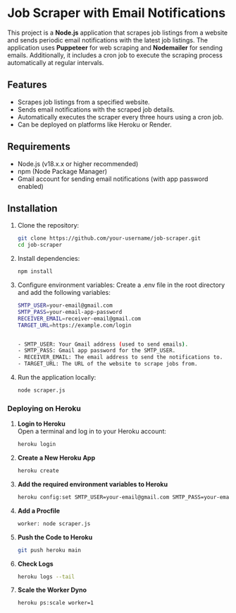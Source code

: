 # Job Scraper with Email Notifications

This project is a **Node.js** application that scrapes job listings from a website and sends periodic email notifications with the latest job listings. The application uses **Puppeteer** for web scraping and **Nodemailer** for sending emails. Additionally, it includes a cron job to execute the scraping process automatically at regular intervals.

## Features

- Scrapes job listings from a specified website.
- Sends email notifications with the scraped job details.
- Automatically executes the scraper every three hours using a cron job.
- Can be deployed on platforms like Heroku or Render.

## Requirements

- Node.js (v18.x.x or higher recommended)
- npm (Node Package Manager)
- Gmail account for sending email notifications (with app password enabled)

## Installation

1. Clone the repository:
   ```bash
   git clone https://github.com/your-username/job-scraper.git
   cd job-scraper

2. Install dependencies:
   ```bash
   npm install

3. Configure environment variables: Create a .env file in the root directory and add the following variables:
   ```bash
   SMTP_USER=your-email@gmail.com
   SMTP_PASS=your-email-app-password
   RECEIVER_EMAIL=receiver-email@gmail.com
   TARGET_URL=https://example.com/login


   - SMTP_USER: Your Gmail address (used to send emails).
   - SMTP_PASS: Gmail app password for the SMTP_USER.
   - RECEIVER_EMAIL: The email address to send the notifications to.
   - TARGET_URL: The URL of the website to scrape jobs from.   

4. Run the application locally:
   ```bash
   node scraper.js


### Deploying on Heroku

1. **Login to Heroku**  
   Open a terminal and log in to your Heroku account:
   ```bash
   heroku login

2. **Create a New Heroku App**
   ```bash
   heroku create

3. **Add the required environment variables to Heroku**
   ```bash
   heroku config:set SMTP_USER=your-email@gmail.com SMTP_PASS=your-email-app-password RECEIVER_EMAIL=receiver-email@gmail.com TARGET_URL=https://example.com/login

4. **Add a Procfile**
   ```bash
   worker: node scraper.js

5. **Push the Code to Heroku**
   ```bash
   git push heroku main

6. **Check Logs**
   ```bash
   heroku logs --tail

7. **Scale the Worker Dyno**
   ```bash
   heroku ps:scale worker=1





